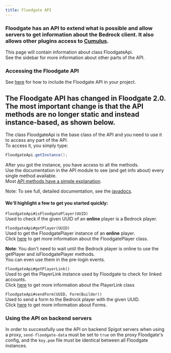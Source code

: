 ```yaml
---
title: Floodgate API
---
```


### Floodgate has an API to extend what is possible and allow servers to get information about the Bedrock client. It also allows other plugins access to [Cumulus](/geyser/forms/).

This page will contain information about class FloodgateApi.<br>
See the sidebar for more information about other parts of the API.

### Accessing the Floodgate API
See [here](/geyser/getting-started-with-the-api) for how to include the Floodgate API in your project.

The Floodgate API has changed in Floodgate 2.0. The most important change is that the API methods are no longer static and instead instance-based, as shown below.
---

The class FloodgateApi is the base class of the API and you need to use it to access any part of the API.<br>
To access it, you simply type:
```java
FloodgateApi.getInstance();
```

After you got the instance, you have access to all the methods.<br>
Use the documentation in the API module to see (and get info about) every single method available.  
Most [API methods have a simple explanation](https://github.com/GeyserMC/Floodgate/tree/master/api/src/main/java/org/geysermc/floodgate/api).

<div class="alert alert-info" role="alert">
    Note: To see full, detailed documentation, see the <a href="https://repo.opencollab.dev/javadoc/maven-snapshots/org/geysermc/floodgate/api/2.2.2-SNAPSHOT">javadocs</a>.
</div>

#### We'll highlight a few to get you started quickly:
`FloodgateApi#isFloodgatePlayer(UUID)`<br>
Used to check if the given UUID of an **online** player is a Bedrock player.

`FloodgateApi#getPlayer(UUID)`<br>
Used to get the FloodgatePlayer instance of an **online** player.<br>
Click [here](/floodgate/player/) to get more information about the FloodgatePlayer class.

**Note**: You don't need to wait until the Bedrock player is online to use the getPlayer and isFloodgatePlayer methods.<br>
You can even use them in the pre-login events.

`FloodgateApi#getPlayerLink()`<br>
Used to get the PlayerLink instance used by Floodgate to check for linked accounts.<br>
Click [here](/floodgate/linking/) to get more information about the PlayerLink class

`FloodgateApi#sendForm(UUID, Form(Builder))`<br>
Used to send a form to the Bedrock player with the given UUID.<br>
Click [here](/geyser/forms/) to get more information about Forms.

### Using the API on backend servers
In order to successfully use the API on backend Spigot servers when using a proxy, `send-floodgate-data` must be set to `true` on the proxy Floodgate's config, and the `key.pem` file must be identical between all Floodgate instances.
